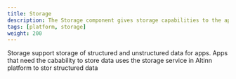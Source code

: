 ```yaml
---
title: Storage
description: The Storage component gives storage capabilities to the apps.
tags: [platform, storage]
weight: 200
---
```



Storage support storage of structured and unstructured data for apps. 
Apps that need the cabability to store data uses the storage service in Altinn platform to stor structured data 
